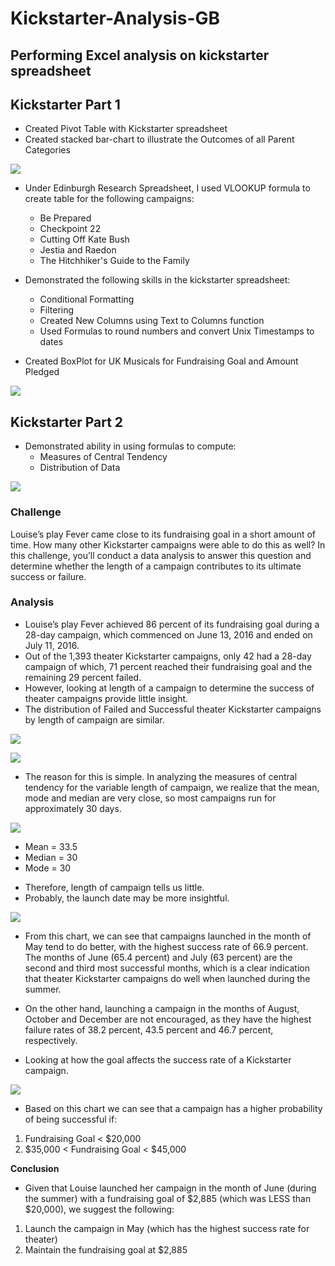 # Kickstarter-Analysis-GB
Performing Excel analysis on kickstarter spreadsheet
----------------------------------------------------------------------------------------------------------------------
## Kickstarter Part 1

- Created Pivot Table with Kickstarter spreadsheet
- Created stacked bar-chart to illustrate the Outcomes of all Parent Categories

![](https://github.com/GR8505/Kickstarter-Analysis-GB/blob/master/PNGpicture.png)


- Under Edinburgh Research Spreadsheet, I used VLOOKUP formula to create table for the following campaigns:
  - Be Prepared
  - Checkpoint 22
  - Cutting Off Kate Bush
  - Jestia and Raedon
  - The Hitchhiker's Guide to the Family


- Demonstrated the following skills in the kickstarter spreadsheet:
  - Conditional Formatting
  - Filtering
  - Created New Columns using Text to Columns function
  - Used Formulas to round numbers and convert Unix Timestamps to dates
  
  
- Created BoxPlot for UK Musicals for Fundraising Goal and Amount Pledged

![](https://github.com/GR8505/Kickstarter-Analysis-GB/blob/master/UKMusicalsGoalandPledged.png)


## Kickstarter Part 2

- Demonstrated ability in using formulas to compute:
  - Measures of Central Tendency
  - Distribution of Data
  
  
![](https://github.com/GR8505/Kickstarter-Analysis-GB/blob/master/DescriptiveStatistics.png)





### Challenge

Louise’s play Fever came close to its fundraising goal in a short amount of time. How many other Kickstarter campaigns were able to do this as well? In this challenge, you’ll conduct a data analysis to answer this question and determine whether the length of a campaign contributes to its ultimate success or failure.


### Analysis

- Louise’s play Fever achieved 86 percent of its fundraising goal during a 28-day campaign, which commenced on June 13, 2016 and ended on July 11, 2016.
- Out of the 1,393 theater Kickstarter campaigns, only 42 had a 28-day campaign of which, 71 percent reached their fundraising goal and the remaining 29 percent failed.
- However, looking at length of a campaign to determine the success of theater campaigns provide little insight.
- The distribution of Failed and Successful theater Kickstarter campaigns by length of campaign are similar.


![](https://github.com/GR8505/Kickstarter-Analysis-GB/blob/master/SuccessfulbyLengthofCampaign.png)

![](https://github.com/GR8505/Kickstarter-Analysis-GB/blob/master/FailedbyLengthofCampaign.png)


- The reason for this is simple.  In analyzing the measures of central tendency for the variable length of campaign, we realize that the mean, mode and median are very close, so most campaigns run for approximately 30 days.


![](https://github.com/GR8505/Kickstarter-Analysis-GB/blob/master/LengthofCampaignBoxPlot.png)

* Mean = 33.5
* Median = 30
* Mode = 30

- Therefore, length of campaign tells us little.
- Probably, the launch date may be more insightful.


![](https://github.com/GR8505/Kickstarter-Analysis-GB/blob/master/OutcomesBasedonLaunchDatePNG.png)


- From this chart, we can see that campaigns launched in the month of May tend to do better, with the highest success rate of 66.9 percent. The months of June (65.4 percent) and July (63 percent) are the second and third most successful months, which is a clear indication that theater Kickstarter campaigns do well when launched during the summer.


- On the other hand, launching a campaign in the months of August, October and December are not encouraged, as they have the highest failure rates of 38.2 percent, 43.5 percent and 46.7 percent, respectively.



- Looking at how the goal affects the success rate of a Kickstarter campaign.


![](https://github.com/GR8505/Kickstarter-Analysis-GB/blob/master/OutcomesBasedonGoalsPNG.png)


- Based on this chart we can see that a campaign has a higher probability of being successful if:
1. Fundraising Goal < $20,000
2. $35,000 < Fundraising Goal < $45,000


**Conclusion**
- Given that Louise launched her campaign in the month of June (during the summer) with a fundraising goal of $2,885 (which was LESS than $20,000), we suggest the following:
1. Launch the campaign in May (which has the highest success rate for theater)
2. Maintain the fundraising goal at $2,885









